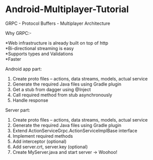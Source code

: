 # Android-Multiplayer-Tutorial
GRPC - Protocol Buffers - Multiplayer Architecture

Why GRPC:-

*Web infrastructure is already built on top of http  
*Bi-directional streaming is easy  
*Supports types and Validations  
*Faster  

Android app part:

1. Create proto files – actions, data streams, models, actual service
2. Generate the required Java files using Gradle plugin
3. Get a stub from dagger using @Inject
4. Call required method from stub asynchronously
5. Handle response

Server part:

1. Create proto files – actions, data streams, models, actual service
2. Generate the required Java files using Gradle plugin
3. Extend ActionServiceGrpc.ActionServiceImplBase interface
4. Implement required methods
5. Add interceptor (optional)
6. Add server.crt, server.key (optional)
7. Create MyServer.java and start server -> Woohoo!
